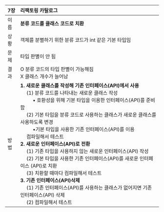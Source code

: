 
|7장|리팩토링 카탈로그|      
|:---|:---|    
|이름|**분류 코드를 클래스 코드로 치환**|    
|상황|객체를 분별하기 위한 분류 코드가 int 같은 기본 타입임|
|문제|타입 판별이 안 됨|
|결과|O 분류 코드의 타입 판별이 가능해짐<br> X 클래스 개수가 늘어남|
|방법|**1. 새로운 클래스를 작성해 기존 인터페이스(API)에서 사용** <br> &emsp; (1) 분류 코드를 나타내는 새로운 클래스 작성 <br>  &emsp;  &emsp; • 호환성을 위해 기본 타입을 이용한 인터페이스(API)를 준비함 </li> <br>  &emsp; (2) 기본 타입을 분류 코드로 사용하는 클래스가 새로운 클래스를 사용하도록 변경 <br>  &emsp;  &emsp; •기본 타입을 사용한 기존 인터페이스(API)를 이용 <br>  &emsp;  컴파일해서 테스트 <br> **2. 새로운 인터페이스(API)로 전환** <br>  &emsp; (1) 기존 타입을 사용하지 않는 새로운 인터페이스(API) 작성 <br>  &emsp;  (2) 기본 타입을 사용한 기존 인터페이스(API)를 새로운 인터페이스 (API)로 치환 <br>  &emsp;  (3) 치환할 때마다 컴파일해서 테스트 <br> **3. 기존 인터페이스(API)삭제** <br>  &emsp; (1) 기존 인터페이스(API)를 사용하는 클래스가 없어지면 기존 인터페이스(API) 삭제 <br>  &emsp;  (2) 컴파일해서 테스트|

